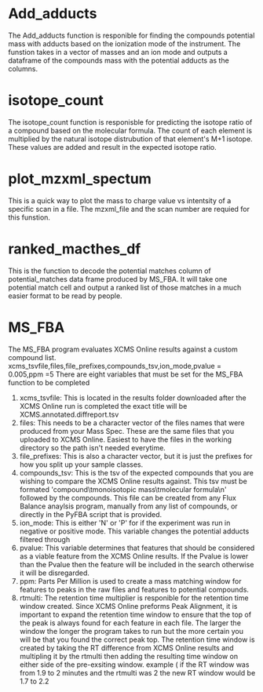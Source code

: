 # Add_adducts
The Add_adducts function is responible for finding the compounds potential mass with adducts based on the ionization mode of the instrument.  The funstion takes in a vector of masses and an ion mode and outputs a dataframe of the compounds mass with the potential adducts as the columns.
# isotope_count 
The isotope_count function is responisble for predicting the isotope ratio of a compound based on the molecular formula.  The count of each element is multiplied by the natural isotope distrubution of that element's M+1 isotope.  These values are added and result in the expected isotope ratio.
# plot_mzxml_spectum
This is a quick way to plot the mass to charge value vs intentsity of a specific scan in a file.  The mzxml_file and the scan number are requied for this funstion.
# ranked_macthes_df
This is the function to decode the potential matches column of potential_matches data frame produced by MS_FBA.  It will take one potential match cell and output a ranked list of those matches in a much easier format to be read by people.  
# MS_FBA
The MS_FBA program evaluates XCMS Online results against a custom compound list. 
xcms_tsvfile,files,file_prefixes,compounds_tsv,ion_mode,pvalue = 0.005,ppm =5
There are eight variables that must be set for the MS_FBA function to be completed
1. xcms_tsvfile:
  This is located in the results folder downloaded after the XCMS Online run is completed the exact title will be XCMS.annotated.diffreport.tsv
2. files:
  This needs to be a character vector of the files names that were produced from your Mass Spec.  These are the same files that you uploaded to XCMS Online.  Easiest to have the files in the working directory so the path isn't needed everytime.
3. file_prefixes:
  This is also a character vector, but it is just the prefixes for how you split up your sample classes.
4. compounds_tsv:
  This is the tsv of the expected compounds that you are wishing to compare the XCMS Online results against.  This tsv must be formated 'compound\tmonoisotopic mass\tmolecular formula\n' followed by the compounds.  This file can be created from any Flux Balance anaylsis program, manually from any list of compounds, or directly in the PyFBA script that is provided.
5. ion_mode:
  This is either 'N' or 'P' for if the experiment was run in negative or positive mode. This variable changes the potential adducts filtered through
6. pvalue:
  This variable determines that features that should be considered as a viable feature from the XCMS Online results.  If the Pvalue is lower than the Pvalue then the feature will be included in the search otherwise it will be disregarded.
7. ppm:
  Parts Per Million is used to create a mass matching window for features to peaks in the raw files and features to potential compounds.
8. rtmulti:
  The retention time multiplier is responible for the retention time window created.  Since XCMS Online preforms Peak Alignment, it is important to expand the retention time window to ensure that the top of the peak is always found for each feature in each file.  The larger the window the longer the program takes to run but the more certain you will be that you found the correct peak top.  The retention time window is created by taking the RT difference from XCMS Online results and multipling it by the rtmulti then adding the resulting time window on either side of the pre-exsiting window.  example ( if the RT window was from 1.9 to 2 minutes and the rtmulti was 2 the new RT window would be 1.7 to 2.2
